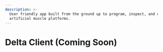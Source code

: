 ```yaml
---
description: >-
  User friendly app built from the ground up to program, inspect, and control
  artificial muscle platforms.
---
```


# Delta Client (Coming Soon)

